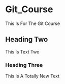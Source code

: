 # Git_Course
This Is For The Git Course
## Heading Two
This Is Text Two
### Heading Three
This Is A Totally New Text
